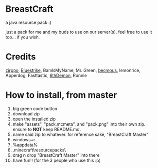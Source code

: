 # BreastCraft
a java resource pack :)

just a pack for me and my buds to use on our server(s).
feel free to use it too... if you wish.

# Credits
[zirppo](zirppo.carrd.co), [Bluestrike](bluestrike.carrd.co), BamIsMyName, Mr. Green, [beomous](beomous.carrd.co), lemonrice, Apperdog, Fasttastic, [6thDemon](6thdemon.carrd.co), Ronnie

# How to install, from master
1) big green code button
2) download zip
3) open the installed zip
4) make "assets", "pack.mcmeta", and "pack.png" into their own zip. ensure to **NOT** keep README.md.
5) name said zip to whatever. for reference sake, "BreastCraft Master"
6) windows+r
7) %appdata%
8) \.minecraft\resourcepacks\
9) drag n drop "BreastCraft Master" into there
10) have fun!! (for the 3 people who use this :p)
